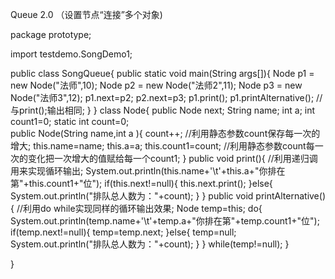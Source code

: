 Queue 2.0 （设置节点“连接”多个对象) 

package prototype;

import testdemo.SongDemo1;

public class SongQueue{
	public static void main(String args[]){
		Node p1 = new Node("法师",10);
		Node p2 = new Node("法师2",11);
		Node p3 = new Node("法师3",12);
		p1.next=p2;
		p2.next=p3;
		p1.print();
		p1.printAlternative(); //与print();输出相同;
		}
	}
class Node{
	public Node next;
	String name;
	int a;
	int count1=0;
	static int count=0;                         
	public Node(String name,int a ){
		count++;                                //利用静态参数count保存每一次的增大;
		this.name=name;
		this.a=a;
		this.count1=count;                      //利用静态参数count每一次的变化把一次增大的值赋给每一个count1;
	}
	public void print(){                        //利用递归调用来实现循环输出;
	System.out.println(this.name+'\t'+this.a+"你排在第"+this.count1+"位");
	if(this.next!=null){
		this.next.print();
	}else{
		System.out.println("排队总人数为："+count);
	}
}
	public void printAlternative(){	          //利用do while实现同样的循环输出效果;
		Node temp=this;
		do{
			System.out.println(temp.name+'\t'+temp.a+"你排在第"+temp.count1+"位");
		if(temp.next!=null){
			temp=temp.next;
		}else{
			temp=null;
			System.out.println("排队总人数为："+count);
		}
		}
		while(temp!=null);
	}
	
}


